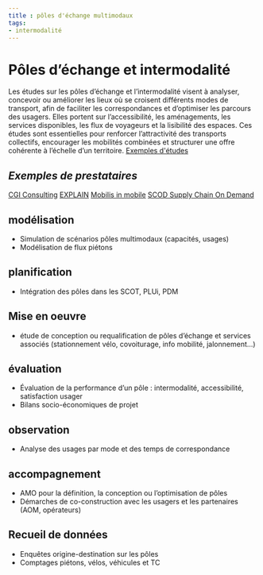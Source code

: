 ```yaml
---
title : pôles d'échange multimodaux
tags:
- intermodalité
---
```


# Pôles d’échange et intermodalité
Les études sur les pôles d’échange et l’intermodalité visent à analyser, concevoir ou améliorer les lieux où se croisent différents modes de transport, afin de faciliter les correspondances et d’optimiser les parcours des usagers. Elles portent sur l’accessibilité, les aménagements, les services disponibles, les flux de voyageurs et la lisibilité des espaces. Ces études sont essentielles pour renforcer l’attractivité des transports collectifs, encourager les mobilités combinées et structurer une offre cohérente à l’échelle d’un territoire. 
[Exemples d'études](https://documentsmarches.francemobilites.fr/Search/?sort=score&sortOrder=desc&highlight=true&facet=true&r=1&f_type=DOCUMENT&l_property.FMCode.PublicContractClass.natureOfPrestations_string=25&l_property.FMCode.PublicContractClass.metierIndex_string=40&text=Environnement%20OU%20bruit%20OU%20%22qualit%C3%A9%20de%20l%27air%22%20OU%20CO2&f_property.FMCode.PublicContractClass.natureOfPrestations_string=Etude%20service)
## _Exemples de prestataires_
[CGI Consulting](https://www.cgi.com/france/fr-fr/secteur/transport) [EXPLAIN](http://www.explainconsultancy.com/fr/) [Mobilis in mobile](https://mobilis-etudes.fr/) [SCOD Supply Chain On Demand](https://www.sc-od.fr/)
## modélisation
- Simulation de scénarios pôles multimodaux (capacités, usages)
- Modélisation de flux piétons

## planification
- Intégration des pôles dans les SCOT, PLUi, PDM

## Mise en oeuvre
- étude de conception ou requalification de pôles d’échange et services associés (stationnement vélo, covoiturage, info mobilité, jalonnement...)

## évaluation
- Évaluation de la performance d’un pôle : intermodalité, accessibilité, satisfaction usager
- Bilans socio-économiques de projet

## observation
- Analyse des usages par mode et des temps de correspondance

## accompagnement
- AMO pour la définition, la conception ou l’optimisation de pôles
- Démarches de co-construction avec les usagers et les partenaires (AOM, opérateurs)

## Recueil de données
- Enquêtes origine-destination sur les pôles
- Comptages piétons, vélos, véhicules et TC

